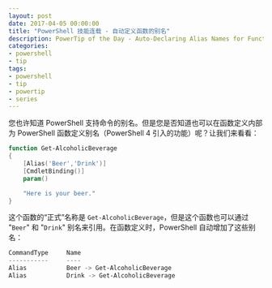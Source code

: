 ```yaml
---
layout: post
date: 2017-04-05 00:00:00
title: "PowerShell 技能连载 - 自动定义函数的别名"
description: PowerTip of the Day - Auto-Declaring Alias Names for Functions
categories:
- powershell
- tip
tags:
- powershell
- tip
- powertip
- series
---
```

您也许知道 PowerShell 支持命令的别名。但是您是否知道也可以在函数定义内部为 PowerShell 函数定义别名（PowerShell 4 引入的功能）呢？让我们来看看：

```powershell
function Get-AlcoholicBeverage
{
    [Alias('Beer','Drink')]
    [CmdletBinding()]
    param()

    "Here is your beer."
}
```

这个函数的“正式”名称是 `Get-AlcoholicBeverage`，但是这个函数也可以通过 "`Beer`" 和 "`Drink`" 别名来引用。在函数定义时，PowerShell 自动增加了这些别名：

```powershell
CommandType     Name
-----------     ----
Alias           Beer -> Get-AlcoholicBeverage
Alias           Drink -> Get-AlcoholicBeverage
```

<!--本文国际来源：[Auto-Declaring Alias Names for Functions](http://community.idera.com/powershell/powertips/b/tips/posts/auto-declaring-alias-names-for-functions)-->

